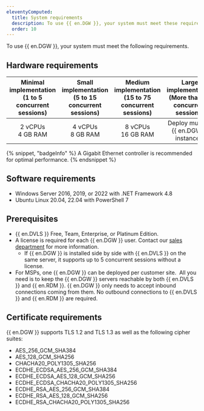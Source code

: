 ```yaml
---
eleventyComputed:
  title: System requirements
  description: To use {{ en.DGW }}, your system must meet these requirements.
  order: 10
---
```

To use {{ en.DGW }}, your system must meet the following requirements.

## Hardware requirements
| Minimal implementation<br>(1 to 5 concurrent sessions) | Small implementation<br>(5 to 15 concurrent sessions) | Medium implementation<br>(15 to 75 concurrent sessions) | Large implementation<br>(More than 75 concurrent sessions) |
| :---: | :---: | :---: | :---: |
| 2 vCPUs<br>4 GB RAM | 4 vCPUs<br>8 GB RAM | 8 vCPUs<br>16 GB RAM | Deploy multiple {{ en.DGW }} instances. |

{% snippet, "badgeInfo" %}
A Gigabit Ethernet controller is recommended for optimal performance.
{% endsnippet %}

## Software requirements
* Windows Server 2016, 2019, or 2022 with .NET Framework 4.8
* Ubuntu Linux 20.04, 22.04 with PowerShell 7

## Prerequisites
* {{ en.DVLS }} Free, Team, Enterprise, or Platinum Edition.
* A license is required for each {{ en.DGW }} user. Contact our [sales department](mailto:sales@devolutions.net) for more information.
    * If {{ en.DGW }} is installed side by side with {{ en.DVLS }} on the same server, it supports up to 5 concurrent sessions without a license.
* For MSPs, one {{ en.DGW }} can be deployed per customer site.  All you need is to keep the {{ en.DGW }} servers reachable by both {{ en.DVLS }} and {{ en.RDM }}. {{ en.DGW }} only needs to accept inbound connections coming from them. No outbound connections to {{ en.DVLS }} and {{ en.RDM }} are required.

## Certificate requirements
{{ en.DGW }} supports TLS 1.2 and TLS 1.3 as well as the following cipher suites:
* AES_256_GCM_SHA384
* AES_128_GCM_SHA256
* CHACHA20_POLY1305_SHA256
* ECDHE_ECDSA_AES_256_GCM_SHA384
* ECDHE_ECDSA_AES_128_GCM_SHA256
* ECDHE_ECDSA_CHACHA20_POLY1305_SHA256
* ECDHE_RSA_AES_256_GCM_SHA384
* ECDHE_RSA_AES_128_GCM_SHA256
* ECDHE_RSA_CHACHA20_POLY1305_SHA256
